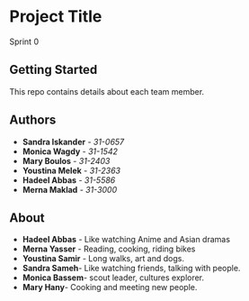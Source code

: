 # Project Title

Sprint 0

## Getting Started

This repo contains details about each team member.

## Authors

* **Sandra Iskander** - *31-0657* 
* **Monica Wagdy** - *31-1542* 
* **Mary Boulos** - *31-2403* 
* **Youstina Melek** - *31-2363* 
* **Hadeel Abbas** - *31-5586* 
* **Merna Maklad** - *31-3000* 



## About
* **Hadeel Abbas** - Like watching Anime and Asian dramas
* **Merna Yasser** - Reading, cooking, riding bikes
* **Youstina Samir** - Long walks, art and dogs.
* **Sandra Sameh**- Like watching friends, talking with people.
* **Monica Bassem**- scout leader, cultures explorer.
* **Mary Hany**- Cooking and meeting new people.

